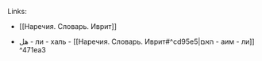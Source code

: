 Links: 
- [[Наречия. Словарь. Иврит]]

- هل - ли - халь - [[Наречия. Словарь. Иврит#^cd95e5|האם - аим - ли]] ^471ea3
